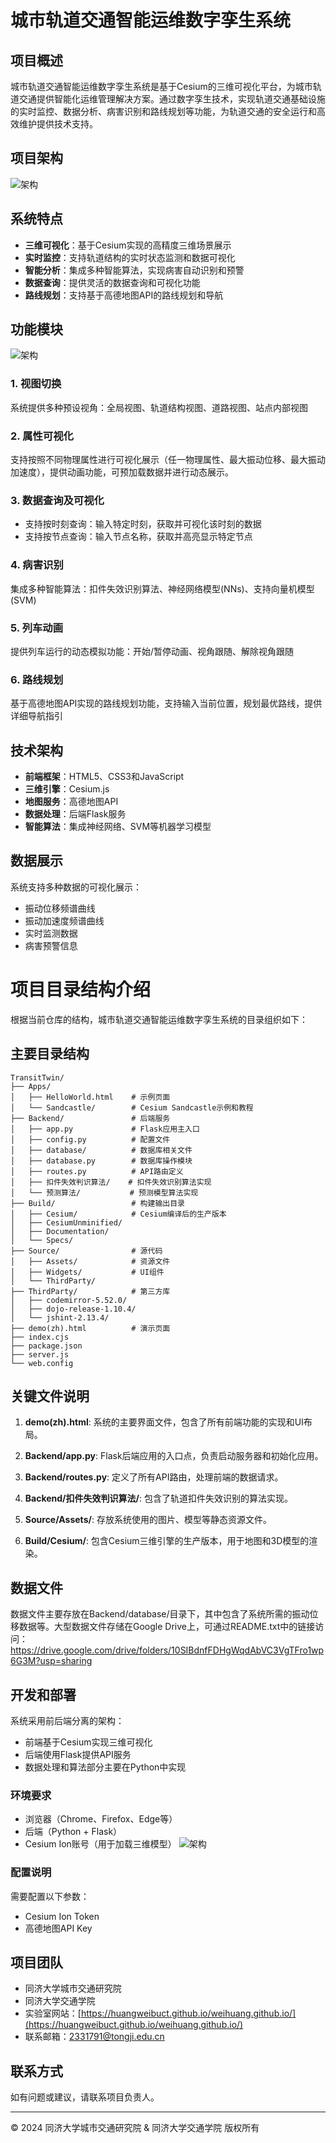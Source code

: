 # 城市轨道交通智能运维数字孪生系统

## 项目概述
城市轨道交通智能运维数字孪生系统是基于Cesium的三维可视化平台，为城市轨道交通提供智能化运维管理解决方案。通过数字孪生技术，实现轨道交通基础设施的实时监控、数据分析、病害识别和路线规划等功能，为轨道交通的安全运行和高效维护提供技术支持。


## 项目架构
![架构](framework.png)

## 系统特点
- **三维可视化**：基于Cesium实现的高精度三维场景展示
- **实时监控**：支持轨道结构的实时状态监测和数据可视化
- **智能分析**：集成多种智能算法，实现病害自动识别和预警
- **数据查询**：提供灵活的数据查询和可视化功能
- **路线规划**：支持基于高德地图API的路线规划和导航

## 功能模块
![架构](overview.png)
### 1. 视图切换
系统提供多种预设视角：全局视图、轨道结构视图、道路视图、站点内部视图

### 2. 属性可视化
支持按照不同物理属性进行可视化展示（任一物理属性、最大振动位移、最大振动加速度），提供动画功能，可预加载数据并进行动态展示。

### 3. 数据查询及可视化
- 支持按时刻查询：输入特定时刻，获取并可视化该时刻的数据
- 支持按节点查询：输入节点名称，获取并高亮显示特定节点

### 4. 病害识别
集成多种智能算法：扣件失效识别算法、神经网络模型(NNs)、支持向量机模型(SVM)

### 5. 列车动画
提供列车运行的动态模拟功能：开始/暂停动画、视角跟随、解除视角跟随

### 6. 路线规划
基于高德地图API实现的路线规划功能，支持输入当前位置，规划最优路线，提供详细导航指引

## 技术架构
- **前端框架**：HTML5、CSS3和JavaScript
- **三维引擎**：Cesium.js
- **地图服务**：高德地图API
- **数据处理**：后端Flask服务
- **智能算法**：集成神经网络、SVM等机器学习模型

## 数据展示

系统支持多种数据的可视化展示：
- 振动位移频谱曲线
- 振动加速度频谱曲线
- 实时监测数据
- 病害预警信息
# 项目目录结构介绍

根据当前仓库的结构，城市轨道交通智能运维数字孪生系统的目录组织如下：

## 主要目录结构

```
TransitTwin/
├── Apps/           
│   ├── HelloWorld.html    # 示例页面
│   └── Sandcastle/        # Cesium Sandcastle示例和教程
├── Backend/               # 后端服务
│   ├── app.py             # Flask应用主入口
│   ├── config.py          # 配置文件
│   ├── database/          # 数据库相关文件
│   ├── database.py        # 数据库操作模块
│   ├── routes.py          # API路由定义
│   ├── 扣件失效判识算法/    # 扣件失效识别算法实现
│   └── 预测算法/           # 预测模型算法实现
├── Build/                 # 构建输出目录
│   ├── Cesium/            # Cesium编译后的生产版本
│   ├── CesiumUnminified/  
│   ├── Documentation/     
│   └── Specs/             
├── Source/                # 源代码
│   ├── Assets/            # 资源文件
│   ├── Widgets/           # UI组件
│   └── ThirdParty/        
├── ThirdParty/            # 第三方库
│   ├── codemirror-5.52.0/ 
│   ├── dojo-release-1.10.4/ 
│   └── jshint-2.13.4/     
├── demo(zh).html          # 演示页面
├── index.cjs             
├── package.json         
├── server.js      
└── web.config             
```

## 关键文件说明

1. **demo(zh).html**: 系统的主要界面文件，包含了所有前端功能的实现和UI布局。

2. **Backend/app.py**: Flask后端应用的入口点，负责启动服务器和初始化应用。

3. **Backend/routes.py**: 定义了所有API路由，处理前端的数据请求。

4. **Backend/扣件失效判识算法/**: 包含了轨道扣件失效识别的算法实现。

5. **Source/Assets/**: 存放系统使用的图片、模型等静态资源文件。

6. **Build/Cesium/**: 包含Cesium三维引擎的生产版本，用于地图和3D模型的渲染。

## 数据文件

数据文件主要存放在Backend/database/目录下，其中包含了系统所需的振动位移数据等。大型数据文件存储在Google Drive上，可通过README.txt中的链接访问：
https://drive.google.com/drive/folders/10SIBdnfFDHgWqdAbVC3VgTFro1wp6G3M?usp=sharing

## 开发和部署

系统采用前后端分离的架构：
- 前端基于Cesium实现三维可视化
- 后端使用Flask提供API服务
- 数据处理和算法部分主要在Python中实现

### 环境要求

- 浏览器（Chrome、Firefox、Edge等）
- 后端（Python + Flask）
- Cesium Ion账号（用于加载三维模型）
![架构](app.png)
### 配置说明

需要配置以下参数：
- Cesium Ion Token
- 高德地图API Key

## 项目团队

- 同济大学城市交通研究院
- 同济大学交通学院
- 实验室网站：[https://huangweibuct.github.io/weihuang.github.io/](https://huangweibuct.github.io/weihuang.github.io/)
- 联系邮箱：2331791@tongji.edu.cn

## 联系方式

如有问题或建议，请联系项目负责人。

---

© 2024 同济大学城市交通研究院 & 同济大学交通学院 版权所有